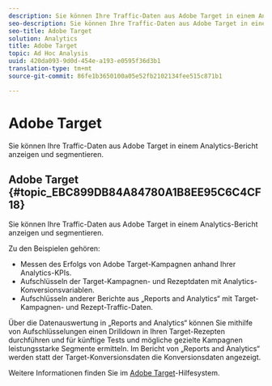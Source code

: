 ```yaml
---
description: Sie können Ihre Traffic-Daten aus Adobe Target in einem Analytics-Bericht anzeigen und segmentieren.
seo-description: Sie können Ihre Traffic-Daten aus Adobe Target in einem Analytics-Bericht anzeigen und segmentieren.
seo-title: Adobe Target
solution: Analytics
title: Adobe Target
topic: Ad Hoc Analysis
uuid: 420da093-9d0d-454e-a193-e0595f36d3b1
translation-type: tm+mt
source-git-commit: 86fe1b3650100a05e52fb2102134fee515c871b1

---
```



# Adobe Target

Sie können Ihre Traffic-Daten aus Adobe Target in einem Analytics-Bericht anzeigen und segmentieren.

## Adobe Target {#topic_EBC899DB84A84780A1B8EE95C6C4CF18}

Sie können Ihre Traffic-Daten aus Adobe Target in einem Analytics-Bericht anzeigen und segmentieren.

Zu den Beispielen gehören:

* Messen des Erfolgs von Adobe Target-Kampagnen anhand Ihrer Analytics-KPIs.
* Aufschlüsseln der Target-Kampagnen- und Rezeptdaten mit Analytics-Konversionsvariablen.
* Aufschlüsseln anderer Berichte aus „Reports and Analytics“ mit Target-Kampagnen- und Rezept-Traffic-Daten.

Über die Datenauswertung in „Reports and Analytics“ können Sie mithilfe von Aufschlüsselungen einen Drilldown in Ihren Target-Rezepten durchführen und für künftige Tests und mögliche gezielte Kampagnen leistungsstarke Segmente ermitteln. Im Bericht von „Reports and Analytics“ werden statt der Target-Konversionsdaten die Konversionsdaten angezeigt.

Weitere Informationen finden Sie im [Adobe Target](https://marketing.adobe.com/resources/help/en_US/target/)-Hilfesystem.
